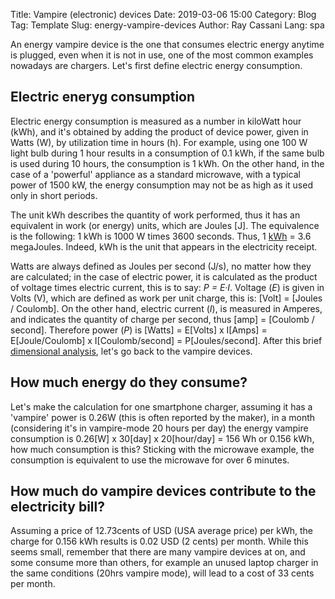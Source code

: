 Title: Vampire (electronic) devices
Date: 2019-03-06 15:00
Category: Blog
Tag: Template
Slug: energy-vampire-devices
Author: Ray Cassani
Lang: spa


An energy vampire device is the one that consumes electric energy anytime is plugged, even when it is not in use, one of the most common examples nowadays are chargers. Let's first define electric energy consumption.

## Electric eneryg consumption
Electric energy consumption is measured as a number in kiloWatt hour (kWh), and it's obtained by adding the product of device power, given in Watts (W), by utilization time in hours (h). For example, using one 100 W light bulb during 1 hour results in a consumption of 0.1 kWh, if the same bulb is used during 10 hours, the consumption is 1 kWh. On the other hand, in the case of a 'powerful' appliance as a standard microwave, with a typical power of 1500 kW, the energy consumption may not be as high as it used only in short periods.

The unit kWh describes the quantity of work performed, thus it has an equivalent in work (or energy) units, which are Joules [J]. The equivalence is the following: 1 kWh is 1000 W times 3600 seconds. Thus, 1 [kWh](https://en.wikipedia.org/wiki/Kilowatt_hour) = 3.6 megaJoules. Indeed, kWh is the unit that appears in the electricity receipt.

Watts are always defined as Joules per second (J/s), no matter how they are calculated; in the case of electric power, it is calculated as the product of voltage times electric current, this is to say:  *P = E·I*. Voltage (*E*) is given in Volts (V), which are defined as work per unit charge, this is: [Volt] =  [Joules / Coulomb]. On the other hand, electric current (*I*), is measured in Amperes, and indicates the quantity of charge per second, thus [amp] = [Coulomb / second]. Therefore power (*P*) is [Watts] = E[Volts] x I[Amps] = E[Joule/Coulomb] x I[Coulomb/second] = P[Joules/second]. After this brief [dimensional analysis](https://en.wikipedia.org/wiki/Dimensional_analysis), let's go back to the vampire devices.

## How much energy do they consume?  
Let's make the calculation for one smartphone charger, assuming it has a 'vampire' power is 0.26W (this is often reported by the maker), in a month (considering it's in vampire-mode 20 hours per day) the energy vampire consumption is 0.26[W] x 30[day] x 20[hour/day] = 156 Wh or 0.156 kWh, how much consumption is this? Sticking with the microwave example, the consumption is equivalent to use the microwave for over 6 minutes.

## How much do vampire devices contribute to the electricity bill?
Assuming a price of 12.73cents of USD (USA average price) per kWh, the charge for 0.156 kWh results is 0.02 USD (2 cents) per month. While this seems small, remember that there are many vampire devices at on, and some consume more than others, for example an unused laptop charger in the same conditions (20hrs vampire mode), will lead to a cost of 33 cents per month.
